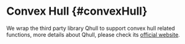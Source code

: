 # Convex Hull {#convexHull}

We wrap the third party library Qhull to support convex hull related functions, more details about Qhull, please check its [official website](https://github.com/qhull/qhull).